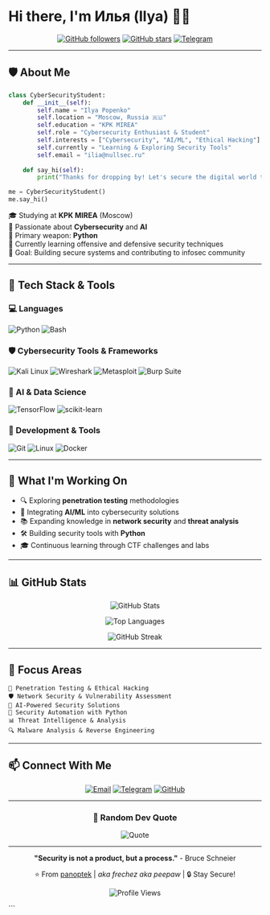 # Hi there, I'm Илья (Ilya) 👋🔐

<div align="center">
  
[![GitHub followers](https://img.shields.io/github/followers/panoptek?style=for-the-badge&logo=github)](https://github.com/panoptek)
[![GitHub stars](https://img.shields.io/github/stars/panoptek?style=for-the-badge&logo=github)](https://github.com/panoptek)
[![Telegram](https://img.shields.io/badge/Telegram-@ilushkaxd-2CA5E0?style=for-the-badge&logo=telegram)](https://t.me/ilushkaxd)

</div>

---

## 🛡️ About Me

```python
class CyberSecurityStudent:
    def __init__(self):
        self.name = "Ilya Popenko"
        self.location = "Moscow, Russia 🇷🇺"
        self.education = "KPK MIREA"
        self.role = "Cybersecurity Enthusiast & Student"
        self.interests = ["Cybersecurity", "AI/ML", "Ethical Hacking"]
        self.currently = "Learning & Exploring Security Tools"
        self.email = "ilia@nullsec.ru"
    
    def say_hi(self):
        print("Thanks for dropping by! Let's secure the digital world together 🔒")

me = CyberSecurityStudent()
me.say_hi()
```

🎓 Studying at **KPK MIREA** (Moscow)  
🔐 Passionate about **Cybersecurity** and **AI**  
🐍 Primary weapon: **Python**  
🌱 Currently learning offensive and defensive security techniques  
🎯 Goal: Building secure systems and contributing to infosec community

---

## 🔧 Tech Stack & Tools

### 💻 Languages
![Python](https://img.shields.io/badge/Python-3776AB?style=for-the-badge&logo=python&logoColor=white)
![Bash](https://img.shields.io/badge/Bash-4EAA25?style=for-the-badge&logo=gnu-bash&logoColor=white)

### 🛡️ Cybersecurity Tools & Frameworks
![Kali Linux](https://img.shields.io/badge/Kali_Linux-557C94?style=for-the-badge&logo=kali-linux&logoColor=white)
![Wireshark](https://img.shields.io/badge/Wireshark-1679A7?style=for-the-badge&logo=wireshark&logoColor=white)
![Metasploit](https://img.shields.io/badge/Metasploit-2596CD?style=for-the-badge&logo=metasploit&logoColor=white)
![Burp Suite](https://img.shields.io/badge/Burp_Suite-FF6633?style=for-the-badge&logo=burp-suite&logoColor=white)

### 🤖 AI & Data Science
![TensorFlow](https://img.shields.io/badge/TensorFlow-FF6F00?style=for-the-badge&logo=tensorflow&logoColor=white)
![scikit-learn](https://img.shields.io/badge/scikit--learn-F7931E?style=for-the-badge&logo=scikit-learn&logoColor=white)

### 🔨 Development & Tools
![Git](https://img.shields.io/badge/Git-F05032?style=for-the-badge&logo=git&logoColor=white)
![Linux](https://img.shields.io/badge/Linux-FCC624?style=for-the-badge&logo=linux&logoColor=black)
![Docker](https://img.shields.io/badge/Docker-2496ED?style=for-the-badge&logo=docker&logoColor=white)

---

## 🚀 What I'm Working On

- 🔍 Exploring **penetration testing** methodologies
- 🤖 Integrating **AI/ML** into cybersecurity solutions
- 📚 Expanding knowledge in **network security** and **threat analysis**
- 🛠️ Building security tools with **Python**
- 🎓 Continuous learning through CTF challenges and labs

---

## 📊 GitHub Stats

<div align="center">

![GitHub Stats](https://github-readme-stats.vercel.app/api?username=panoptek&show_icons=true&theme=tokyonight&hide_border=true&bg_color=0D1117&title_color=00FF00&icon_color=00FF00&text_color=FFFFFF)

![Top Languages](https://github-readme-stats.vercel.app/api/top-langs/?username=panoptek&layout=compact&theme=tokyonight&hide_border=true&bg_color=0D1117&title_color=00FF00&text_color=FFFFFF)

![GitHub Streak](https://github-readme-streak-stats.herokuapp.com/?user=panoptek&theme=tokyonight&hide_border=true&background=0D1117&ring=00FF00&fire=00FF00&currStreakLabel=00FF00)

</div>

---

## 🎯 Focus Areas

```
🔐 Penetration Testing & Ethical Hacking
🛡️ Network Security & Vulnerability Assessment
🤖 AI-Powered Security Solutions
🐍 Security Automation with Python
📊 Threat Intelligence & Analysis
🔍 Malware Analysis & Reverse Engineering
```

---

## 📫 Connect With Me

<div align="center">

[![Email](https://img.shields.io/badge/Email-ilia@nullsec.ru-D14836?style=for-the-badge&logo=gmail&logoColor=white)](mailto:ilia@nullsec.ru)
[![Telegram](https://img.shields.io/badge/Telegram-@ilushkaxd-2CA5E0?style=for-the-badge&logo=telegram&logoColor=white)](https://t.me/ilushkaxd)
[![GitHub](https://img.shields.io/badge/GitHub-panoptek-181717?style=for-the-badge&logo=github&logoColor=white)](https://github.com/panoptek)

</div>

---

<div align="center">

### 💭 Random Dev Quote

![Quote](https://quotes-github-readme.vercel.app/api?type=horizontal&theme=tokyonight)

</div>

---

<div align="center">

**"Security is not a product, but a process."** - Bruce Schneier

⭐️ From [panoptek](https://github.com/panoptek) | *aka frechez aka peepaw* | 🔒 Stay Secure!

![Profile Views](https://komarev.com/ghpvc/?username=panoptek&color=00FF00&style=for-the-badge)

</div>
```
